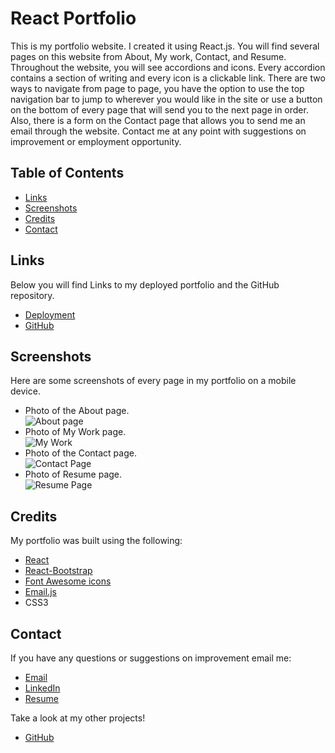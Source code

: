 # React Portfolio

This is my portfolio website. I created it using React.js. You will find several pages on this website from About, My work, Contact, and Resume. Throughout the website, you will see accordions and icons. Every accordion contains a section of writing and every icon is a clickable link. There are two ways to navigate from page to page, you have the option to use the top navigation bar to jump to wherever you would like in the site or use a button on the bottom of every page that will send you to the next page in order. Also, there is a form on the Contact page that allows you to send me an email through the website. Contact me at any point with suggestions on improvement or employment opportunity.

## Table of Contents

- [Links](#links)
- [Screenshots](#screen-shots)
- [Credits](#credits)
- [Contact](#contact)

## Links

Below you will find Links to my deployed portfolio and the GitHub repository.

- [Deployment](https://cameronheadlee.github.io/R-Portfolio)
- [GitHub](https://github.com/CameronHeadlee/R-Portfolio)

## Screenshots

Here are some screenshots of every page in my portfolio on a mobile device.

- Photo of the About page.  
  ![About page](/src/assets/images/About_mobile.png)
- Photo of My Work page.  
  ![My Work](/src/assets/images/Portfolio_mobile.png)
- Photo of the Contact page.  
  ![Contact Page](/src/assets/images/Contact_mobile.png)
- Photo of Resume page.  
  ![Resume Page](/src/assets/images/Resume_mobile.png)

## Credits

My portfolio was built using the following:

- [React](https://reactjs.org/)
- [React-Bootstrap](https://react-bootstrap.netlify.app/getting-started/introduction/)
- [Font Awesome icons](https://fontawesome.com/start)
- [Email.js](https://www.emailjs.com/)
- CSS3

## Contact

If you have any questions or suggestions on improvement email me:

- [Email](mailto:camhcodes11@gmail.com)
- [LinkedIn](https://www.linkedin.com/in/cameron-headlee)
- [Resume](/src/assets/Resume.PDF)

Take a look at my other projects!

- [GitHub](https://github.com/CameronHeadlee?tab=repositories)
